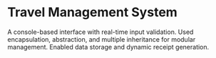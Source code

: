 # Travel Management System
A console-based interface with real-time input validation.
Used encapsulation, abstraction, and multiple inheritance for modular management.
Enabled data storage and dynamic receipt generation.

